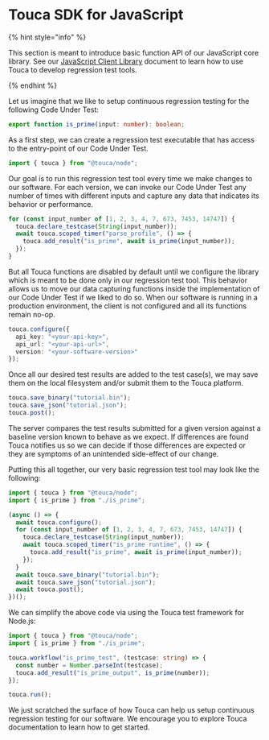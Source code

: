 # Touca SDK for JavaScript

{% hint style="info" %}

This section is meant to introduce basic function API of our JavaScript core
library. See our [JavaScript Client Library](./) document to learn how to use
Touca to develop regression test tools.

{% endhint %}

Let us imagine that we like to setup continuous regression testing for the
following Code Under Test:

```typescript
export function is_prime(input: number): boolean;
```

As a first step, we can create a regression test executable that has access to
the entry-point of our Code Under Test.

```typescript
import { touca } from "@touca/node";
```

Our goal is to run this regression test tool every time we make changes to our
software. For each version, we can invoke our Code Under Test any number of
times with different inputs and capture any data that indicates its behavior or
performance.

```typescript
for (const input_number of [1, 2, 3, 4, 7, 673, 7453, 14747]) {
  touca.declare_testcase(String(input_number));
  await touca.scoped_timer("parse_profile", () => {
    touca.add_result("is_prime", await is_prime(input_number));
  });
}
```

But all Touca functions are disabled by default until we configure the library
which is meant to be done only in our regression test tool. This behavior allows
us to move our data capturing functions inside the implementation of our Code
Under Test if we liked to do so. When our software is running in a production
environment, the client is not configured and all its functions remain no-op.

```typescript
touca.configure({
  api_key: "<your-api-key>",
  api_url: "<your-api-url>",
  version: "<your-software-version>"
});
```

Once all our desired test results are added to the test case(s), we may save
them on the local filesystem and/or submit them to the Touca platform.

```typescript
touca.save_binary("tutorial.bin");
touca.save_json("tutorial.json");
touca.post();
```

The server compares the test results submitted for a given version against a
baseline version known to behave as we expect. If differences are found Touca
notifies us so we can decide if those differences are expected or they are
symptoms of an unintended side-effect of our change.

Putting this all together, our very basic regression test tool may look like the
following:

```typescript
import { touca } from "@touca/node";
import { is_prime } from "./is_prime";

(async () => {
  await touca.configure();
  for (const input_number of [1, 2, 3, 4, 7, 673, 7453, 14747]) {
    touca.declare_testcase(String(input_number));
    await touca.scoped_timer("is_prime runtime", () => {
      touca.add_result("is_prime", await is_prime(input_number));
    });
  }
  await touca.save_binary("tutorial.bin");
  await touca.save_json("tutorial.json");
  await touca.post();
})();
```

We can simplify the above code via using the Touca test framework for Node.js:

```typescript
import { touca } from "@touca/node";
import { is_prime } from "./is_prime";

touca.workflow("is_prime_test", (testcase: string) => {
  const number = Number.parseInt(testcase);
  touca.add_result("is_prime_output", is_prime(number));
});

touca.run();
```

We just scratched the surface of how Touca can help us setup continuous
regression testing for our software. We encourage you to explore Touca
documentation to learn how to get started.
